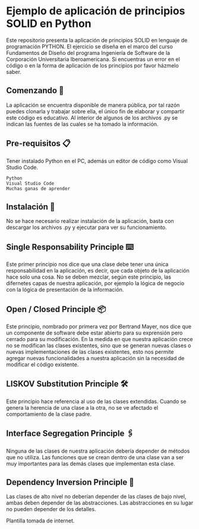 # Ejemplo de aplicación de principios SOLID en Python

Este repositorio presenta la aplicación de principios SOLID en lenguaje de programación PYTHON. El ejercicio se diseña en el marco del curso Fundamentos de Diseño del programa Ingeniería de Software de la Corporación Universitaria Iberoamericana. Si encuentras un error en el código o en la forma de aplicación de los principios por favor házmelo saber.

## Comenzando 🚀

La aplicación se encuentra disponible de manera pública, por tal razón puedes clonarla y trabajar sobre ella, el único fin de elaborar y compartir este código es educativo. Al interior de algunos de los archivos .py se indican las fuentes de las cuales se ha tomado la información.

## Pre-requisitos 📋

Tener instalado Python en el PC, además un editor de código como Visual Studio Code.

```
Python
Visual Studio Code
Muchas ganas de aprender
```

## Instalación 🔧

No se hace necesario realizar instalación de la aplicación, basta con descargar los archivos .py y ejecutar para ver su funcionamiento.


## Single Responsability Principle ⌨️

Este primer principio nos dice que una clase debe tener una única responsabilidad en la aplicación, es decir, que cada objeto de la aplicación hace solo una cosa. No se deben mezclar, según este principio, las difernetes capas de nuestra aplicación, por ejemplo la lógica de negocio con la lógica de presentación de la información.


## Open / Closed Principle 📦

Este principio, nombrado por primera vez por Bertrand Mayer, nos dice que un componente de software debe estar abierto para su exprensión pero cerrado para su modificación. En la medida en que nuestra aplicación crece no se modifican las clases existentes, sino que se generan nuevas clases o nuevas implementaciones de las clases existentes, esto nos permite agregar nuevas funcionalidades a nuestra aplicación sin la necesidad de modificar el código existente.


## LISKOV Substitution Principle 🛠️

Este principio hace referencia al uso de las clases extendidas. Cuando se genera la herencia de una clase a la otra, no se ve afectado el comportamiento de la clase padre. 


## Interface Segregation Principle 🖇️

Ninguna de las clases de nuestra aplicación debería depender de métodos que no utiliza. Las funciones que se crean dentro de una clase van a ser muy importantes para las demás clases que implementan esta clase. 


## Dependency Inversion Principle 📖

Las clases de alto nivel no deberían depender de las clases de bajo nivel, ambas deben depender de las abstracciones. Las abstracciones en su lugar no pueden depender de los detalles.


Plantilla tomada de internet.